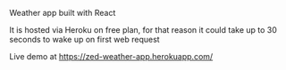 Weather app built with React

It is hosted via Heroku on free plan, for that reason it could take up to 30 seconds to wake up on first web request

Live demo at https://zed-weather-app.herokuapp.com/
